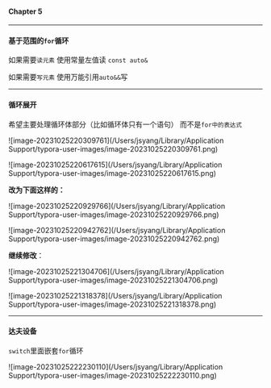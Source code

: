 #### Chapter 5

---

#### 基于范围的`for`循环

如果需要`读元素`   使用常量左值读  `const auto&`

如果需要`写元素` 使用万能引用`auto&&`写 

---

#### 循环展开

希望主要处理循环体部分（比如循环体只有一个语句） 而不是`for中的表达式`

![image-20231025220309761](/Users/jsyang/Library/Application Support/typora-user-images/image-20231025220309761.png)

![image-20231025220617615](/Users/jsyang/Library/Application Support/typora-user-images/image-20231025220617615.png)

 **改为下面这样的：**

![image-20231025220929766](/Users/jsyang/Library/Application Support/typora-user-images/image-20231025220929766.png)

![image-20231025220942762](/Users/jsyang/Library/Application Support/typora-user-images/image-20231025220942762.png)

**继续修改**：

![image-20231025221304706](/Users/jsyang/Library/Application Support/typora-user-images/image-20231025221304706.png)

![image-20231025221318378](/Users/jsyang/Library/Application Support/typora-user-images/image-20231025221318378.png)

----

#### 达夫设备

`switch`里面嵌套`for`循环

![image-20231025222230110](/Users/jsyang/Library/Application Support/typora-user-images/image-20231025222230110.png)

